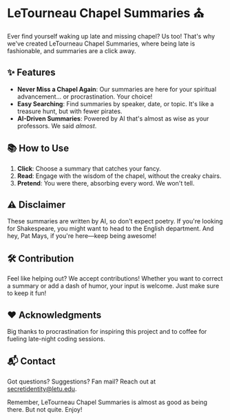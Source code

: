 # LeTourneau Chapel Summaries :church:

Ever find yourself waking up late and missing chapel? Us too! That's why we've created LeTourneau Chapel Summaries, where being late is fashionable, and summaries are a click away.

## :sparkles: Features

- **Never Miss a Chapel Again**: Our summaries are here for your spiritual advancement... or procrastination. Your choice!
- **Easy Searching**: Find summaries by speaker, date, or topic. It's like a treasure hunt, but with fewer pirates.
- **AI-Driven Summaries**: Powered by AI that's almost as wise as your professors. We said *almost*.

## :books: How to Use

1. **Click**: Choose a summary that catches your fancy.
2. **Read**: Engage with the wisdom of the chapel, without the creaky chairs.
3. **Pretend**: You were there, absorbing every word. We won't tell.

## :warning: Disclaimer

These summaries are written by AI, so don't expect poetry. If you're looking for Shakespeare, you might want to head to the English department. And hey, Pat Mays, if you're here—keep being awesome!

## :hammer_and_wrench: Contribution

Feel like helping out? We accept contributions! Whether you want to correct a summary or add a dash of humor, your input is welcome. Just make sure to keep it fun!

## :heart: Acknowledgments

Big thanks to procrastination for inspiring this project and to coffee for fueling late-night coding sessions.

## :mailbox_with_mail: Contact

Got questions? Suggestions? Fan mail? Reach out at [secretidentity@letu.edu](05.mutiny-taboos@icloud.com).

Remember, LeTourneau Chapel Summaries is almost as good as being there. But not quite. Enjoy!
